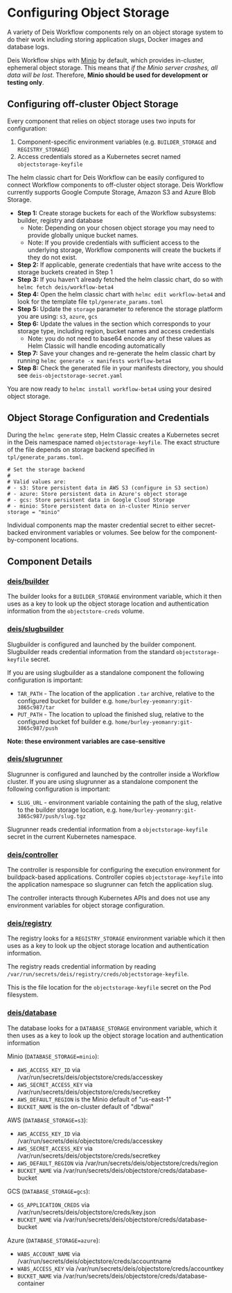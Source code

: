 # Configuring Object Storage

A variety of Deis Workflow components rely on an object storage system to do their work including storing application slugs, Docker images and database logs.

Deis Workflow ships with [Minio][minio] by default, which provides in-cluster, ephemeral object storage. This means that _if the Minio server crashes, all data will be lost_. Therefore, **Minio should be used for development or testing only**.

## Configuring off-cluster Object Storage

Every component that relies on object storage uses two inputs for configuration:

1. Component-specific environment variables (e.g. `BUILDER_STORAGE` and `REGISTRY_STORAGE`)
2. Access credentials stored as a Kubernetes secret named `objectstorage-keyfile`

The helm classic chart for Deis Workflow can be easily configured to connect Workflow components to off-cluster object storage. Deis Workflow currently supports Google Compute Storage, Amazon S3 and Azure Blob Storage.

* **Step 1:** Create storage buckets for each of the Workflow subsystems: builder, registry and database
    * Note: Depending on your chosen object storage you may need to provide globally unique bucket names.
    * Note: If you provide credentials with sufficient access to the underlying storage, Workflow components will create the buckets if they do not exist.
* **Step 2:** If applicable, generate credentials that have write access to the storage buckets created in Step 1
* **Step 3:** If you haven't already fetched the helm classic chart, do so with `helmc fetch deis/workflow-beta4`
* **Step 4:** Open the helm classic chart with `helmc edit workflow-beta4` and look for the template file `tpl/generate_params.toml`
* **Step 5:** Update the `storage` parameter to reference the storage platform you are using: `s3`, `azure`, `gcs`
* **Step 6:** Update the values in the section which corresponds to your storage type, including region, bucket names and access credentials
    * Note: you do not need to base64 encode any of these values as Helm Classic will handle encoding automatically
* **Step 7:** Save your changes and re-generate the helm classic chart by running `helmc generate -x manifests workflow-beta4`
* **Step 8:** Check the generated file in your manifests directory, you should see `deis-objectstorage-secret.yaml`

You are now ready to `helmc install workflow-beta4` using your desired object storage.

## Object Storage Configuration and Credentials

During the `helmc generate` step, Helm Classic creates a Kubernetes secret in the Deis namespace named `objectstorage-keyfile`. The exact structure of the file depends on storage backend specified in `tpl/generate_params.toml`.

```
# Set the storage backend
#
# Valid values are:
# - s3: Store persistent data in AWS S3 (configure in S3 section)
# - azure: Store persistent data in Azure's object storage
# - gcs: Store persistent data in Google Cloud Storage
# - minio: Store persistent data on in-cluster Minio server
storage = "minio"
```

Individual components map the master credential secret to either secret-backed environment variables or volumes. See below for the component-by-component locations.

## Component Details

### [deis/builder](https://github.com/deis/builder)

The builder looks for a `BUILDER_STORAGE` environment variable, which it then uses as a key to look up the object storage location and authentication information from the `objectstore-creds` volume.

### [deis/slugbuilder](https://github.com/deis/slugbuilder)

Slugbuilder is configured and launched by the builder component. Slugbuilder reads credential information from the standard `objectstorage-keyfile` secret.

If you are using slugbuilder as a standalone component the following configuration is important:

- `TAR_PATH` - The location of the application `.tar` archive, relative to the configured bucket for builder e.g. `home/burley-yeomanry:git-3865c987/tar`
- `PUT_PATH` - The location to upload the finished slug, relative to the configured bucket fof builder e.g. `home/burley-yeomanry:git-3865c987/push`

**Note: these environment variables are case-sensitive**

### [deis/slugrunner](https://github.com/deis/slugrunner)

Slugrunner is configured and launched by the controller inside a Workflow cluster. If you are using slugrunner as a standalone component the following configuration is important:

- `SLUG_URL` - environment variable containing the path of the slug, relative to the builder storage location, e.g. `home/burley-yeomanry:git-3865c987/push/slug.tgz`

Slugrunner reads credential information from a `objectstorage-keyfile` secret in the current Kubernetes namespace.

### [deis/controller](https://github.com/deis/controller)

The controller is responsible for configuring the execution environment for buildpack-based applications. Controller copies `objectstorage-keyfile` into the application namespace so slugrunner can fetch the application slug.

The controller interacts through Kubernetes APIs and does not use any environment variables for object storage configuration.

### [deis/registry](https://github.com/deis/registry)

The registry looks for a `REGISTRY_STORAGE` environment variable which it then uses as a key to look up the object storage location and authentication information.

The registry reads credential information by reading `/var/run/secrets/deis/registry/creds/objectstorage-keyfile`.

This is the file location for the `objectstorage-keyfile` secret on the Pod filesystem.

### [deis/database](https://github.com/deis/postgres)

The database looks for a `DATABASE_STORAGE` environment variable, which it then uses as a key to look up the object storage location and authentication information

Minio (`DATABASE_STORAGE=minio`):

* `AWS_ACCESS_KEY_ID` via /var/run/secrets/deis/objectstore/creds/accesskey
* `AWS_SECRET_ACCESS_KEY` via /var/run/secrets/deis/objectstore/creds/secretkey
* `AWS_DEFAULT_REGION` is the Minio default of "us-east-1"
* `BUCKET_NAME` is the on-cluster default of "dbwal"

AWS (`DATABASE_STORAGE=s3`):

* `AWS_ACCESS_KEY_ID` via /var/run/secrets/deis/objectstore/creds/accesskey
* `AWS_SECRET_ACCESS_KEY` via /var/run/secrets/deis/objectstore/creds/secretkey
* `AWS_DEFAULT_REGION` via /var/run/secrets/deis/objectstore/creds/region
* `BUCKET_NAME` via /var/run/secrets/deis/objectstore/creds/database-bucket

GCS (`DATABASE_STORAGE=gcs`):

* `GS_APPLICATION_CREDS` via /var/run/secrets/deis/objectstore/creds/key.json
* `BUCKET_NAME` via /var/run/secrets/deis/objectstore/creds/database-bucket

Azure (`DATABASE_STORAGE=azure`):

* `WABS_ACCOUNT_NAME` via /var/run/secrets/deis/objectstore/creds/accountname
* `WABS_ACCESS_KEY` via /var/run/secrets/deis/objectstore/creds/accountkey
* `BUCKET_NAME` via /var/run/secrets/deis/objectstore/creds/database-container

[minio]: ../understanding-workflow/components.md#object-storage
[generate-params-toml]: https://github.com/deis/charts/blob/master/workflow-dev/tpl/generate_params.toml
